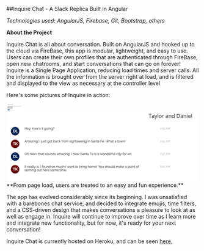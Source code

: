 ##Inquire Chat - A Slack Replica Built in Angular

_Technologies used: AngularJS, Firebase, Git, Bootstrap, others_

**About the Project**

Inquire Chat is all about conversation. Built on AngularJS and hooked up to the cloud via FireBase, this app is modular, lightweight, and easy to use. Users can create their own profiles that are authenticated through FireBase, open new chatrooms, and start conversations that can go on forever! Inquire is a Single Page Application, reducing load times and server calls. All the information is brought over from the server right at load, and is filtered and displayed to the view as necessary at the controller level

Here's some pictures of Inquire in action:

<img src="app/assets/images/Inquire_signin.jpeg" width="48" alt="Sign-in Modal">
<img src="app/assets/images/sample_chat.jpeg" with="48" alt="Example Chat">
**From page load, users are treated to an easy and fun experience.**

The app has evolved considerably since its beginning. I was unsatisfied with a barebones chat service, and decided to integrate emojis, time filters, and a CSS-driven design that makes conversations a pleasure to look at as well as engage in. Inquire will continue to improve over time as I learn more and integrate new functionality, but for now, it's ready for your next conversation!

Inquire Chat is currently hosted on Heroku, and can be seen [here.](https://inquire-chat.herokuapp.com)
